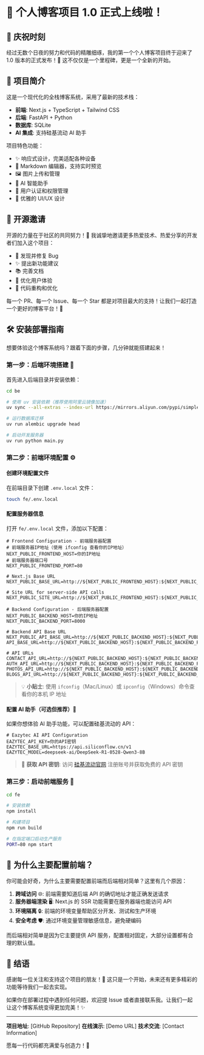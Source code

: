 # 🎉 个人博客项目 1.0 正式上线啦！

## 🌟 庆祝时刻

经过无数个日夜的努力和代码的精雕细琢，我的第一个个人博客项目终于迎来了 1.0 版本的正式发布！🚀 这不仅仅是一个里程碑，更是一个全新的开始。

## 📖 项目简介

这是一个现代化的全栈博客系统，采用了最新的技术栈：

- **前端**: Next.js + TypeScript + Tailwind CSS
- **后端**: FastAPI + Python
- **数据库**: SQLite
- **AI 集成**: 支持硅基流动 AI 助手

项目特色功能：
- ✨ 响应式设计，完美适配各种设备
- 📝 Markdown 编辑器，支持实时预览
- 🖼️ 图片上传和管理
- 🤖 AI 智能助手
- 🔐 用户认证和权限管理
- 🎨 优雅的 UI/UX 设计

## 🤝 开源邀请

开源的力量在于社区的共同努力！💪 我诚挚地邀请更多热爱技术、热爱分享的开发者们加入这个项目：

- 🐛 发现并修复 Bug
- ✨ 提出新功能建议
- 📚 完善文档
- 🎨 优化用户体验
- 🔧 代码重构和优化

每一个 PR、每一个 Issue、每一个 Star 都是对项目最大的支持！让我们一起打造一个更好的博客平台！🌈

## 🛠️ 安装部署指南

想要体验这个博客系统吗？跟着下面的步骤，几分钟就能搭建起来！

### 第一步：后端环境搭建 🔧

首先进入后端目录并安装依赖：

```bash
cd be

# 使用 uv 安装依赖（推荐使用阿里云镜像加速）
uv sync --all-extras --index-url https://mirrors.aliyun.com/pypi/simple/

# 运行数据库迁移
uv run alembic upgrade head

# 启动开发服务器
uv run python main.py
```

### 第二步：前端环境配置 ⚙️

#### 创建环境配置文件

在前端目录下创建 `.env.local` 文件：

```bash
touch fe/.env.local
```

#### 配置服务器信息

打开 `fe/.env.local` 文件，添加以下配置：

```env
# Frontend Configuration - 前端服务器配置
# 前端服务器IP地址（使用 ifconfig 查看你的IP地址）
NEXT_PUBLIC_FRONTEND_HOST=你的IP地址
# 前端服务器端口号
NEXT_PUBLIC_FRONTEND_PORT=80

# Next.js Base URL
NEXT_PUBLIC_BASE_URL=http://${NEXT_PUBLIC_FRONTEND_HOST}:${NEXT_PUBLIC_FRONTEND_PORT}

# Site URL for server-side API calls
NEXT_PUBLIC_SITE_URL=http://${NEXT_PUBLIC_FRONTEND_HOST}:${NEXT_PUBLIC_FRONTEND_PORT}

# Backend Configuration - 后端服务器配置
NEXT_PUBLIC_BACKEND_HOST=你的IP地址
NEXT_PUBLIC_BACKEND_PORT=8000

# Backend API Base URL
NEXT_PUBLIC_API_BASE_URL=http://${NEXT_PUBLIC_BACKEND_HOST}:${NEXT_PUBLIC_BACKEND_PORT}
API_BASE_URL=http://${NEXT_PUBLIC_BACKEND_HOST}:${NEXT_PUBLIC_BACKEND_PORT}/v1

# API URLs
CONTACT_API_URL=http://${NEXT_PUBLIC_BACKEND_HOST}:${NEXT_PUBLIC_BACKEND_PORT}/v1/contacts
AUTH_API_URL=http://${NEXT_PUBLIC_BACKEND_HOST}:${NEXT_PUBLIC_BACKEND_PORT}/v1/auth
PHOTOS_API_URL=http://${NEXT_PUBLIC_BACKEND_HOST}:${NEXT_PUBLIC_BACKEND_PORT}/v1/photos
BLOGS_API_URL=http://${NEXT_PUBLIC_BACKEND_HOST}:${NEXT_PUBLIC_BACKEND_PORT}/v1/blogs
```

> 💡 **小贴士**: 使用 `ifconfig`（Mac/Linux）或 `ipconfig`（Windows）命令查看你的本机 IP 地址

#### 配置 AI 助手（可选但推荐）🤖

如果你想体验 AI 助手功能，可以配置硅基流动的 API：

```env
# Eazytec AI API Configuration
EAZYTEC_API_KEY=你的API密钥
EAZYTEC_BASE_URL=https://api.siliconflow.cn/v1
EAZYTEC_MODEL=deepseek-ai/DeepSeek-R1-0528-Qwen3-8B
```

> 🔗 **获取 API 密钥**: 访问 [硅基流动官网](https://siliconflow.cn) 注册账号并获取免费的 API 密钥

### 第三步：启动前端服务 🚀

```bash
cd fe

# 安装依赖
npm install

# 构建项目
npm run build

# 在指定端口启动生产服务
PORT=80 npm start
```

## 🎯 为什么主要配置前端？

你可能会好奇，为什么主要需要配置前端而后端相对简单？这里有几个原因：

1. **跨域访问** 🌐: 前端需要知道后端 API 的确切地址才能正确发送请求
2. **服务器端渲染** 🖥️: Next.js 的 SSR 功能需要在服务器端也能访问 API
3. **环境隔离** 🔒: 前端的环境变量帮助区分开发、测试和生产环境
4. **安全考虑** 🛡️: 通过环境变量管理敏感信息，避免硬编码

而后端相对简单是因为它主要提供 API 服务，配置相对固定，大部分设置都有合理的默认值。

## 🎊 结语

感谢每一位关注和支持这个项目的朋友！🙏 这只是一个开始，未来还有更多精彩的功能等待我们一起去实现。

如果你在部署过程中遇到任何问题，欢迎提 Issue 或者直接联系我。让我们一起让这个博客系统变得更加完美！✨

---

**项目地址**: [GitHub Repository]
**在线演示**: [Demo URL]
**技术交流**: [Contact Information]

愿每一行代码都充满爱与创造力！💖